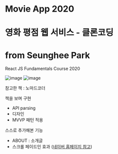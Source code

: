 # Movie App 2020
# 영화 평점 웹 서비스 - 클론코딩
# from Seunghee Park

React JS Fundamentals Course 2020

![image](https://user-images.githubusercontent.com/53897151/114271853-766e5180-9a4e-11eb-9179-ae2f0067ed3c.png)
![image](https://user-images.githubusercontent.com/53897151/114271865-82f2aa00-9a4e-11eb-913c-44d679bfe442.png)

참고한 책 : 노마드코더

책을 보며 구현
- API parsing
- 디자인
- MVVP 패턴 적용

스스로 추가해본 기능
- ABOUT : 소개글
- 스크롤 페이드인 효과 ([네이버 홈페이지 참고](https://campaign.naver.com/recruit2020/checkpoint/))
